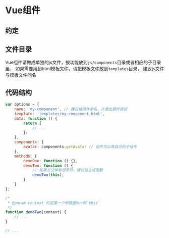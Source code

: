 # Vue组件

## 约定

## 文件目录

Vue组件请做成单独的js文件，按功能放到`js/components`目录或者相应的子目录里，
如果需要用到html模板文件，请把模板文件放到`templates`目录，
建议js文件与模板文件同名

## 代码结构

```js
var options = {
    name: 'my-component', // 建议给组件命名，方便出错时调试
    template: 'templates/my-component.html',
    data: function () {
        return {
            // ...
        };
    },
    components: {
        avatar: components.getAvatar // 组件可以有自己的子组件
    },
    methods: {
        demoOne: function () {},
        demoTwo: function () {
            // 如果方法体有很多行，建议独立成函数
            demoTwo(this);
        }
    }
};

/*
 * @param context 约定第一个参数是Vue的`this`
 */
function demoTwo(context) {
    // ...
}

// ...
```
